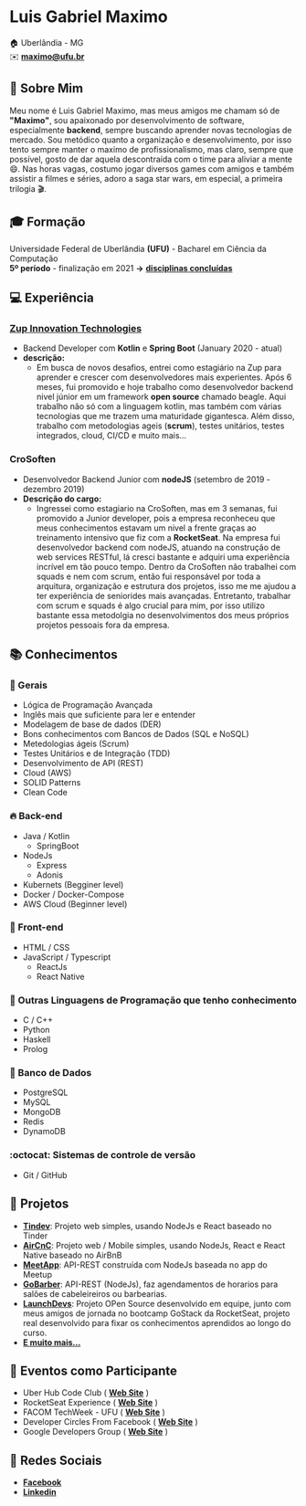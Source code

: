 # Luis Gabriel Maximo

:house:    Uberlândia - MG <br>
:envelope:  **maximo@ufu.br**

## :bell: Sobre Mim
Meu nome é Luis Gabriel Maximo, mas meus amigos me chamam só de **"Maximo"**, sou apaixonado por desenvolvimento de software, especialmente **backend**, sempre buscando aprender novas tecnologias de mercado. Sou metódico quanto a organização e desenvolvimento, por isso tento sempre manter o maximo de profissionalismo, mas claro, sempre que possível, gosto de dar aquela descontraída com o time para aliviar a mente :smile:. Nas horas vagas, costumo jogar diversos games com amigos e também assistir a filmes e séries, adoro a saga star wars, em especial, a primeira trilogia :clapper:.

## :mortar_board: Formação
Universidade Federal de Uberlândia **(UFU)** - Bacharel em Ciência da Computação <br>
**5º período** - finalização em 2021 **->** [**disciplinas concluídas**](https://github.com/gabrielmaximo/UFU/blob/master/README.md)

## :computer: Experiência

### [Zup Innovation Technologies](https://www.zup.com.br/)
* Backend Developer com **Kotlin** e **Spring Boot** (January 2020 - atual)
* **descrição:**
    * Em busca de novos desafios, entrei como estagiário na Zup para aprender e crescer com desenvolvedores mais experientes. Após 6 meses, fui promovido e hoje trabalho como desenvolvedor backend nivel júnior em um framework **open source** chamado beagle. Aqui trabalho não só com a linguagem kotlin, mas também com várias tecnologias que me trazem uma maturidade gigantesca. Além disso, trabalho com metodologias ageis (**scrum**), testes unitários, testes integrados, cloud, CI/CD e muito mais...

### CroSoften
* Desenvolvedor Backend Junior com **nodeJS** (setembro de 2019 - dezembro 2019)
* **Descrição do cargo:**
  * Ingressei como estagiario na CroSoften, mas em 3 semanas, fui promovido a Junior developer, pois a empresa reconheceu que meus conhecimentos estavam um nivel a frente graças ao treinamento intensivo que fiz com a **RocketSeat**. Na empresa fui desenvolvedor backend com nodeJS, atuando na construção de web services RESTful, lá cresci bastante e adquiri uma experiência incrível em tão pouco tempo. Dentro da CroSoften não trabalhei com squads e nem com scrum, então fui responsável por toda a arquitura, organização e estrutura dos projetos, isso me me ajudou a ter experiência de seniorides mais avançadas. Entretanto, trabalhar com scrum e squads é algo crucial para mim, por isso utilizo bastante essa metodolgia no desenvolvimentos dos meus próprios projetos pessoais fora da empresa.

## :books: Conhecimentos

### :pushpin: Gerais
* Lógica de Programação Avançada
* Inglês mais que suficiente para ler e entender
* Modelagem de base de dados (DER)
* Bons conhecimentos com Bancos de Dados (SQL e NoSQL)
* Metedologias ágeis (Scrum)
* Testes Unitários e de Integração (TDD)
* Desenvolvimento de API (REST)
* Cloud (AWS)
* SOLID Patterns
* Clean Code

### :fire: Back-end
* Java / Kotlin
    * SpringBoot
* NodeJs
    * Express
    * Adonis
 * Kubernets (Begginer level)
 * Docker / Docker-Compose
 * AWS Cloud (Beginner level)

### :ocean: Front-end
* HTML / CSS  
* JavaScript / Typescript
    * ReactJs
    * React Native

### :muscle: Outras Linguagens de Programação que tenho conhecimento
* C / C++
* Python
* Haskell
* Prolog

### :floppy_disk: Banco de Dados
* PostgreSQL
* MySQL
* MongoDB
* Redis
* DynamoDB

### :octocat: Sistemas de controle de versão
* Git / GitHub

## :open_file_folder: Projetos
* [**Tindev**](https://github.com/gabrielmaximo/OmniStack-8.0): Projeto web simples, usando NodeJs e React baseado no Tinder
* [**AirCnC**](https://github.com/gabrielmaximo/AirCnC): Projeto web / Mobile simples, usando NodeJs, React e React Native baseado no AirBnB
* [**MeetApp**](https://github.com/gabrielmaximo/MeetApp/tree/master/backend): API-REST construída com NodeJs baseada no app do Meetup
* [**GoBarber**](https://github.com/gabrielmaximo/GoBarber/tree/master/backend): API-REST (NodeJs), faz agendamentos de horarios para salões de cabeleireiros ou barbearias.
* [**LaunchDevs**](https://github.com/adamdias/launchdevs): Projeto OPen Source desenvolvido em equipe, junto com meus amigos de jornada no bootcamp GoStack da RocketSeat, projeto real desenvolvido para fixar os conhecimentos aprendidos ao longo do curso.
* [**E muito mais...**](https://github.com/gabrielmaximo?tab=repositories)

## :movie_camera: Eventos como Participante
* Uber Hub Code Club ( [**Web Site**](http://uberhubcode.com.br/) )
* RocketSeat Experience ( [**Web Site**](https://rocketseat.com.br/experience) )
* FACOM TechWeek - UFU ( [**Web Site**](http://www.techweek.facom.ufu.br/) )
* Developer Circles From Facebook ( [**Web Site**](https://devcirclesuberlandia13.splashthat.com/?fbclid=IwAR3Jh0L5XglL5tIq_xKtFQX-ldVxoccRgJYYc6VErjjedCzq-CbYP6teCh0) )
* Google Developers Group ( [**Web Site**](https://gdg.community.dev/gdg-uberlandia/) )

## :speech_balloon: Redes Sociais
*  [**Facebook**](https://www.facebook.com/luis.mxm)
*  [**Linkedin**](https://www.linkedin.com/in/luis-gabriel-maximo-b451a0165/)
